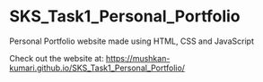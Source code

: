 # SKS_Task1_Personal_Portfolio
Personal Portfolio website made using HTML, CSS and JavaScript

Check out the website at: https://mushkan-kumari.github.io/SKS_Task1_Personal_Portfolio/
